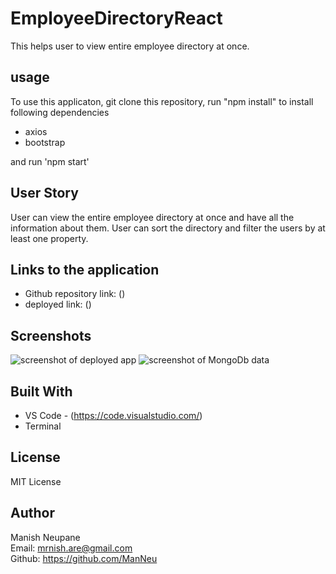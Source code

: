 # EmployeeDirectoryReact

This helps user to view entire employee directory at once.

## usage
To use this applicaton, git clone this repository, run "npm install" to install following dependencies

- axios
- bootstrap

and run 'npm start'

## User Story
User can view the entire employee directory at once and have all the information about them. User can  sort the directory and filter the users by at least one property.

## Links to the application
- Github repository link: ()
- deployed link: ()

## Screenshots
![screenshot of deployed app]()
![screenshot of MongoDb data]()

## Built With
- VS Code - (https://code.visualstudio.com/)
- Terminal

## License 
MIT License

## Author 
Manish Neupane <br>
Email: mrnish.are@gmail.com <br>
Github: https://github.com/ManNeu